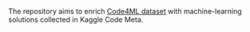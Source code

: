 The repository aims to enrich [Code4ML dataset](https://peerj.com/articles/cs-1230/) with machine-learning solutions collected in Kaggle Code Meta.

